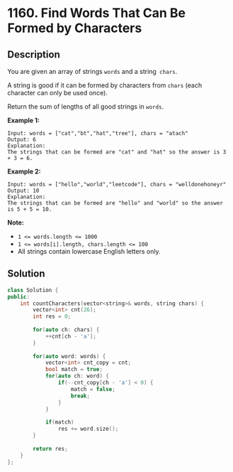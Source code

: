 # 1160. Find Words That Can Be Formed by Characters

## Description

You are given an array of strings `words` and a string` chars`.

A string is good if it can be formed by characters from `chars` (each character can only be used once).

Return the sum of lengths of all good strings in `words`.

**Example 1:**

```
Input: words = ["cat","bt","hat","tree"], chars = "atach"
Output: 6
Explanation: 
The strings that can be formed are "cat" and "hat" so the answer is 3 + 3 = 6.
```

**Example 2:**

```
Input: words = ["hello","world","leetcode"], chars = "welldonehoneyr"
Output: 10
Explanation: 
The strings that can be formed are "hello" and "world" so the answer is 5 + 5 = 10.
```

**Note:**

- `1 <= words.length <= 1000`
- `1 <= words[i].length, chars.length <= 100`
- All strings contain lowercase English letters only.

## Solution

```cpp
class Solution {
public:
    int countCharacters(vector<string>& words, string chars) {
        vector<int> cnt(26);
        int res = 0;
        
        for(auto ch: chars) {
            ++cnt[ch - 'a'];
        }
        
        for(auto word: words) {
            vector<int> cnt_copy = cnt;
            bool match = true;
            for(auto ch: word) {
                if(--cnt_copy[ch - 'a'] < 0) {
                    match = false;
                    break;
                }
            }
            
            if(match)
                res += word.size();
        }
        
        return res;
    }
};
```